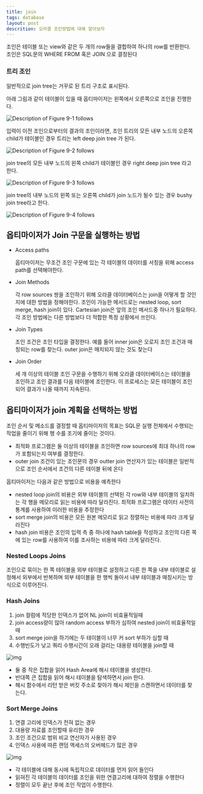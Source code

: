 ```yaml
---
title: join
tags: database
layout: post
descrition: 오라클 조인방법에 대해 알아보자
---
```


조인은 테이블 또는 view와 같은 두 개의 row들을 결합하여 하나의 row를 반환한다. 조인은 SQL문의 WHERE FROM 혹은 JOIN 으로 결정된다

### 트리 조인

일반적으로 join tree는 거꾸로 된 트리 구조로 표시된다.

아래 그림과 같이 테이블이 있을 때 옵티마이저는 왼쪽에서 오른쪽으로 조인을 진행한다.

![Description of Figure 9-1 follows](https://docs.oracle.com/database/121/TGSQL/img/GUID-3C6E9BA6-8AD2-4AA4-A84C-CE20A17B8DAE-default.png)

입력이 이전 조인으로부터의 결과의 조인이라면, 조인 트리의 모든 내부 노드의 오른쪽 child가 테이블인 경우 트리는 left deep join tree 가 된다.

![Description of Figure 9-2 follows](https://docs.oracle.com/database/121/TGSQL/img/GUID-2E5FD17F-8A6B-4171-9FBF-32BC0107B9D1-default.png)

join tree의 모든 내부 노드의 왼쪽 child가 테이블인 경우 right deep join tree 라고 한다.

![Description of Figure 9-3 follows](https://docs.oracle.com/database/121/TGSQL/img/GUID-E0DA83D9-1DEA-4658-8552-8988096D9010-default.png)

join tree의 내부 노드의 왼쪽 또는 오른쪽 child가 join 노드가 될수 있는 경우 bushy join tree라고 한다.

![Description of Figure 9-4 follows](https://docs.oracle.com/database/121/TGSQL/img/GUID-27F5CB83-79A0-4AE5-A77C-9B6F29C84E62-default.png)

## 옵티마이저가 Join 구문을 실행하는 방법

- Access paths

  옵티마이저는 무조건 조인 구문에 있는 각 테이블의 데이터를 서칭을 위해 access path를 선택해야한다.

- Join Methods

  각 row sources 쌍을 조인하기 위해 오라클 데이터베이스는 join을 어떻게 할 것인지에 대한 방법을 정해야한다. 조인이 가능한 메서드로는 nested loop, sort merge, hash join이 있다. Cartesian join은 앞의 조인 메서드중 하나가 필요하다. 각 조인 방법에는 다른 방법보다 더 적합한 특정 상황에서 쓰인다.

- Join Types

  조인 조건은 조인 타입을 결정한다. 예를 들어 inner join은 오로지 조인 조건과 매칭되는 row를 찾는다. outer join은 매치되지 않는 것도 찾는다

- Join Order

  세 개 이상의 테이블 조인 구문을 수행하기 위해 오라클 데이터베이스는 테이블을 조인하고 조인 결과를 다음 테이블에 조인한다. 이 프로세스는 모든 테이블이 조인되어 결과가 나올 때까지 지속된다.

## 옵티마이저가 join 계획을 선택하는 방법

조인 순서 및 메소드를 결정할 때 옵티마이저의 목표는 SQL문 실행 전체에서 수행되는 작업을 줄이기 위해 행 수를 조기에 줄이는 것이다.

- 최적화 프로그램은 둘 이상의 테이블을 조인하면 row sources에 최대 하나의 row가 포함되는지 여부를 결정한다.
- outer join 조건이 있는 조인문의 경우 outter join 연산자가 있는 테이블은 일반적으로 조인 순서에서 조건의 다른 테이블 뒤에 온다

옵티마이저는 다음과 같은 방법으로 비용을 예측한다

- nested loop join의 비용은 외부 테이블의 선택된 각 row와 내부 테이블의 일치하는 각 행을 메모리로 읽는 비용에 따라 달라진다. 최적화 프로그램은 데이터 사전의 통계를 사용하여 이러한 비용을 추정한다
- sort merge join의 비용은 모든 원본 메모리로 읽고 정렬하는 비용에 따라 크게 달라진다
- hash join 비용은 조인의 입력 측 중 하나에 hash table을 작성하고 조인의 다른 쪽에 있는 row를 사용하여 이를 조사하는 비용에 따라 크게 달라진다.

### Nested Loops Joins

조인으로 묶이는 한 쪽 테이블을 외부 테이블로 설정하고 다른 한 쪽을 내부 테이블로 설정해서 외부에서 반복하며 외부 테이블을 한 행씩 돌아서 내부 테이블과 매칭시키는 방식으로 이루어진다.

### Hash Joins

1. join 컬럼에 적당한 인덱스가 없어 NL join이 비효율적일때
2. join access량이 많아 random access 부하가 심하여 nested join이 비효율적일 때
3. sort merge join을 하기에는 두 테이블이 너무 커 sort 부하가 심할 때
4. 수행빈도가 낮고 쿼리 수행시간이 오래 걸리는 대용량 테이블을 join할 때

![img](https://blog.kakaocdn.net/dn/bfhlYP/btq9EiyRNwF/DxDKTyQNqHX9RE4Iq0A3d0/img.jpg)

- 둘 중 작은 집합을 읽어 Hash Area에 해시 테이블을 생성한다.
- 반대쪽 큰 집합을 읽어 해시 테이블을 탐색하면서 join 한다.
- 해시 함수에서 리턴 받은 버킷 주소로 찾아가 해시 체인을 스캔하면서 데이터를 찾는다.

### Sort Merge Joins

1. 연결 고리에 인덱스가 전혀 없는 경우
2. 대용량 자료를 조인할때 유리한 경우
3. 조인 조건으로 범위 비교 연산자가 사용된 경우
4. 인덱스 사용에 따른 랜덤 액세스의 오버헤드가 많은 경우

![img](https://blog.kakaocdn.net/dn/qMHKC/btq9E5stvOn/mfKUeouoWttzWBYUdLHtbk/img.png)

- 각 테이블에 대해 동시에 독립적으로 데이터를 먼저 읽어 들인다
- 읽혀진 각 테이블의 데이터를 조인을 위한 연결고리에 대하여 정렬을 수행한다
- 정렬이 모두 끝난 후에 조인 작업이 수행한다.